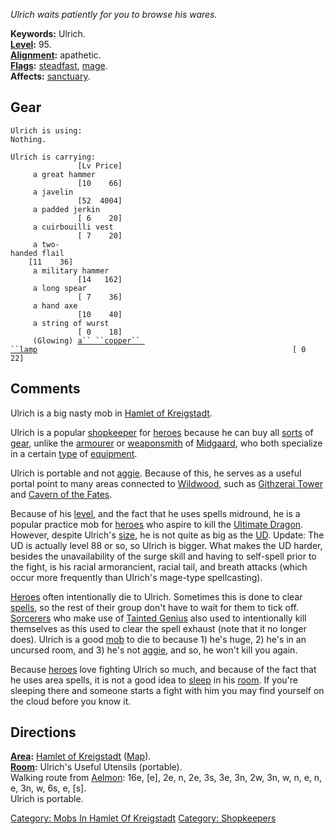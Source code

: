 *Ulrich waits patiently for you to browse his wares.*

**Keywords:** Ulrich.  
**[Level](Level.md "wikilink"):** 95.  
**[Alignment](Alignment.md "wikilink"):** apathetic.  
**[Flags](:Category:_Mob_Types.md "wikilink"):**
[steadfast](Sentinel_Mobs.md "wikilink"),
[mage](Spellcasting_Mobs.md "wikilink").  
**Affects:** [sanctuary](Sanctuary.md "wikilink").  

## Gear

`Ulrich is using:`  
`Nothing.`

`Ulrich is carrying:                                                                  [Lv Price]`  
`     a great hammer                                                                  [10    66]`  
`     a javelin                                                                       [52  4004]`  
`     a padded jerkin                                                                 [ 6    20]`  
`     a cuirbouilli vest                                                              [ 7    20]`  
`     a two-handed flail                                                              [11    36]`  
`     a military hammer                                                               [14   162]`  
`     a long spear                                                                    [ 7    36]`  
`     a hand axe                                                                      [10    40]`  
`     a string of wurst                                                               [ 0    18]`  
`     (Glowing) `[`a`` ``copper`` ``lamp`](Copper_Lamp.md "wikilink")`                                                         [ 0    22]`

## Comments

Ulrich is a big nasty mob in [Hamlet of
Kreigstadt](:Category:_Hamlet_Of_Kreigstadt.md "wikilink").

Ulrich is a popular [shopkeeper](:Category:_Shopkeepers.md "wikilink")
for [heroes](:Category:_Hero.md "wikilink") because he can buy all
[sorts](:Category:_Object_Types.md "wikilink") of
[gear](:Category:_Gear.md "wikilink"), unlike the
[armourer](Armourer.md "wikilink") or
[weaponsmith](Weaponsmith.md "wikilink") of
[Midgaard](:Category:_Midgaard.md "wikilink"), who both specialize in a
certain [type](:Category:_Object_Types.md "wikilink") of
[equipment](:Category:_Gear.md "wikilink").

Ulrich is portable and not [aggie](Aggressive_Mobs.md "wikilink").
Because of this, he serves as a useful portal point to many areas
connected to [Wildwood](:Category:_Wildwood.md "wikilink"), such as
[Githzerai Tower](:Category:_Githzerai_Tower.md "wikilink") and [Cavern
of the Fates](:Category:_Cavern_Of_The_Fates.md "wikilink").

Because of his [level](Level.md "wikilink"), and the fact that he uses
spells midround, he is a popular practice mob for
[heroes](:Category:_Hero.md "wikilink") who aspire to kill the [Ultimate
Dragon](Ultimate_Dragon.md "wikilink"). However, despite Ulrich's
[size](Level.md "wikilink"), he is not quite as big as the
[UD](Ultimate_Dragon.md "wikilink"). Update: The UD is actually level 88
or so, so Ulrich is bigger. What makes the UD harder, besides the
unavailability of the surge skill and having to self-spell prior to the
fight, is his racial armorancient, racial tail, and breath attacks
(which occur more frequently than Ulrich's mage-type spellcasting).

[Heroes](:Category:_Hero.md "wikilink") often intentionally die to
Ulrich. Sometimes this is done to clear [spells](Affects.md "wikilink"),
so the rest of their group don't have to wait for them to tick off.
[Sorcerers](:Category:_Sorcerers.md "wikilink") who make use of [Tainted
Genius](Tainted_Genius.md "wikilink") also used to intentionally kill
themselves as this used to clear the spell exhaust (note that it no
longer does). Ulrich is a good [mob](:Category:_Mobs.md "wikilink") to
die to because 1) he's huge, 2) he's in an uncursed room, and 3) he's
not [aggie](Aggressive_Mobs.md "wikilink"), and so, he won't kill you
again.

Because [heroes](:Category:_Hero.md "wikilink") love fighting Ulrich so
much, and because of the fact that he uses area spells, it is not a good
idea to [sleep](Sleep_(command).md "wikilink") in his
[room](:Category:_Rooms.md "wikilink"). If you're sleeping there and
someone starts a fight with him you may find yourself on the cloud
before you know it.

## Directions

**[Area](:Category:_Areas.md "wikilink"):** [Hamlet of
Kreigstadt](:Category:_Hamlet_Of_Kreigstadt.md "wikilink")
([Map](Hamlet_Of_Kreigstadt_Map.md "wikilink")).  
**[Room](:Category:_Rooms.md "wikilink"):** Ulrich's Useful Utensils
(portable).  
Walking route from [Aelmon](Aelmon.md "wikilink"): 16e, \[e\], 2e, n,
2e, 3s, 3e, 3n, 2w, 3n, w, n, e, n, e, 3n, w, 6s, e, \[s\].  
Ulrich is portable.  

[Category: Mobs In Hamlet Of
Kreigstadt](Category:_Mobs_In_Hamlet_Of_Kreigstadt "wikilink")
[Category: Shopkeepers](Category:_Shopkeepers "wikilink")
